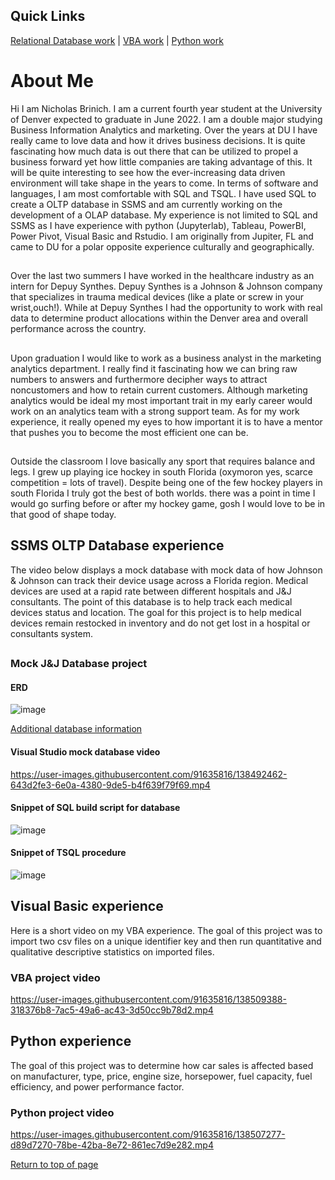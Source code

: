 ## Quick Links


[Relational Database work](#Database_work) | [VBA work](#VBA_practice) | [Python work](#Python_Practice)

<a name="Back_to_top"><a>


# About Me
Hi I am Nicholas Brinich. I am a current fourth year student at the University of Denver expected to graduate in June 2022. I am a double major studying Business Information Analytics and marketing. Over the years at DU I have really came to love data and how it drives business decisions. It is quite fascinating how much data is out there that can be utilized to propel a business forward yet how little companies are taking advantage of this. It will be quite interesting to see how the ever-increasing data driven environment will take shape in the years to come. In terms of software and languages, I am most comfortable with SQL and TSQL. I have used SQL to create a OLTP database in SSMS and am currently working on the development of a OLAP database. My experience is not limited to SQL and SSMS as I have experience with python (Jupyterlab), Tableau, PowerBI, Power Pivot, Visual Basic and Rstudio. I am originally from Jupiter, FL and came to DU for a polar opposite experience culturally and geographically.
##

Over the last two summers I have worked in the healthcare industry as an intern for Depuy Synthes. Depuy Synthes is a Johnson & Johnson company that specializes in trauma medical devices (like a plate or screw in your wrist,ouch!). While at Depuy Synthes I had the opportunity to work with real data to determine product allocations within the Denver area and overall performance across the country.
##
Upon graduation I would like to work as a business analyst in the marketing analytics department. I really find it fascinating how we can bring raw numbers to answers and furthermore decipher ways to attract noncustomers and how to retain current customers. Although marketing analytics would be ideal my most important trait in my early career would work on an analytics team with a strong support team. As for my work experience, it really opened my eyes to how important it is to have a mentor that pushes you to become the most efficient one can be. 
##
Outside the classroom I love basically any sport that requires balance and legs. I grew up playing ice hockey in south Florida (oxymoron yes, scarce competition = lots of travel). Despite being one of the few hockey players in south Florida I truly got the best of both worlds. there was a point in time I would go surfing before or after my hockey game, gosh I would love to be in that good of shape today.
<a name="Database_work"><a>
## SSMS OLTP Database experience
The video below displays a mock database with mock data of how Johnson & Johnson can track their device usage across a Florida region. Medical devices are used at a rapid rate between different hospitals and J&J consultants. The point of this database is to help track each medical devices status and location. The goal for this project is to help medical devices remain restocked in inventory and do not get lost in a hospital or consultants system. 
##
### Mock J&J Database project
#### ERD
![image](https://user-images.githubusercontent.com/91635816/138492400-54200470-884a-424e-a419-d2c9e2e7f76b.png)

 [Additional database information](#JJ_Database)

 #### Visual Studio mock database video
https://user-images.githubusercontent.com/91635816/138492462-643d2fe3-6e0a-4380-9de5-b4f639f79f69.mp4

#### Snippet of SQL build script for database
![image](https://user-images.githubusercontent.com/91635816/138512489-310a4874-2fad-49e9-90ca-e3e058603d4b.png)

#### Snippet of TSQL procedure
![image](https://user-images.githubusercontent.com/91635816/138513897-11b0662a-13ed-4193-8a8d-467d8b07053f.png)
<a name="VBA_practice"><a>
## Visual Basic experience
Here is a short video on my VBA experience. The goal of this project was to import two csv files on a unique identifier key and then run quantitative and qualitative descriptive statistics on imported files. 

### VBA project video
https://user-images.githubusercontent.com/91635816/138509388-318376b8-7ac5-49a6-ac43-3d50cc9b78d2.mp4

<a name="Python_Practice"><a>
## Python experience
The goal of this project was to determine how car sales is affected based on manufacturer, type, price, engine size, horsepower, fuel capacity, fuel efficiency, and power performance factor. 
### Python project video 
https://user-images.githubusercontent.com/91635816/138507277-d89d7270-78be-42ba-8e72-861ec7d9e282.mp4

[Return to top of page](#Back_to_top)





